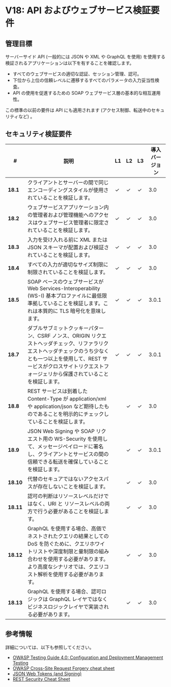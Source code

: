 # V18: API およびウェブサービス検証要件

## 管理目標

サーバーサイド API (一般的には JSON や XML や GraphQL を使用) を使用する検証されるアプリケーションは以下を有することを確認します。

* すべてのウェブサービスの適切な認証、セッション管理、認可。
* 下位から上位の信頼レベルに遷移するすべてのパラメータの入力妥当性検査。
* API の使用を促進するための SOAP ウェブサービス層の基本的な相互運用性。

この標準の以前の要件は API にも適用されます (アクセス制御、転送中のセキュリティなど) 。

## セキュリティ検証要件

| # | 説明 | L1 | L2 | L3 | 導入バージョン |
| --- | --- | --- | --- | -- | -- |
| **18.1** | クライアントとサーバーの間で同じエンコーディングスタイルが使用されていることを検証します。 | ✓ | ✓ | ✓ | 3.0 |
| **18.2** | ウェブサービスアプリケーション内の管理者および管理機能へのアクセスはウェブサービス管理者に限定されていることを検証します。 | ✓ | ✓ | ✓ | 3.0 |
| **18.3** | 入力を受け入れる前に XML または JSON スキーマが配置および検証されていることを検証します。 | ✓ | ✓ | ✓ | 3.0 |
| **18.4** | すべての入力が適切なサイズ制限に制限されていることを検証します。 | ✓ | ✓ | ✓ | 3.0 |
| **18.5** | SOAP ベースのウェブサービスが Web Services-Interoperability (WS-I) 基本プロファイルに最低限準拠していることを検証します。これは本質的に TLS 暗号化を意味します。 | ✓ | ✓ | ✓ | 3.0.1 |
| **18.7** | ダブルサブミットクッキーパターン、CSRF ノンス、ORIGIN リクエストヘッダチェック、リファラリクエストヘッダチェックのうち少なくとも一つ以上を使用して、REST サービスがクロスサイトリクエストフォージェリから保護されていることを検証します。 | ✓ | ✓ | ✓ | 3.0.1 |
| **18.8** | REST サービスは到着した Content-Type が application/xml や application/json など期待したものであることを明示的にチェックしていることを検証します。 |  | ✓ | ✓ | 3.0 |
| **18.9** | JSON Web Signing や SOAP リクエスト用の WS-Security を使用して、メッセージペイロードに署名し、クライアントとサービスの間の信頼できる転送を確保していることを検証します。 |  | ✓ | ✓ | 3.0.1 |
| **18.10** | 代替のセキュアではないアクセスパスが存在しないことを検証します。 |  | ✓ | ✓ | 3.0 |
| **18.11** | 認可の判断はリソースレベルだけではなく、URI と リソースレベルの両方で行う必要があることを検証します。 |  | ✓ | ✓ | 3.0 |
| **18.12** | GraphQL を使用する場合、高価でネストされたクエリの結果としての DoS を防ぐために、クエリホワイトリストや深度制限と量制限の組み合わせを使用する必要があります。より高度なシナリオでは、クエリコスト解析を使用する必要があります。 |  | ✓ | ✓ | 3.0 |
| **18.13** | GraphQL を使用する場合、認可ロジックは GraphQL レイヤではなくビジネスロジックレイヤで実装される必要があります。 |  | ✓ | ✓ | 3.0 |

## 参考情報

詳細については、以下も参照してください。

* [OWASP Testing Guide 4.0: Configuration and Deployment Management Testing](https://www.owasp.org/index.php/Testing_for_configuration_management)
* [OWASP Cross-Site Request Forgery cheat sheet](https://www.owasp.org/index.php/Cross-Site_Request_Forgery_(CSRF)_Prevention_Cheat_Sheet)
* [JSON Web Tokens (and Signing)](https://jwt.io/)
* [REST Security Cheat Sheet](https://www.owasp.org/index.php/REST_Security_Cheat_Sheet)
